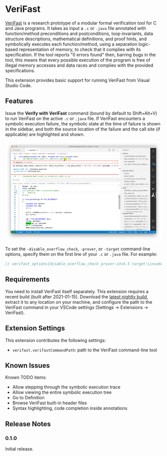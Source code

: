 # VeriFast

[VeriFast](https://github.com/verifast/verifast) is a research prototype of a modular formal verification tool for C and Java programs. It takes as input a `.c` or `.java` file annotated with function/method preconditions and postconditions, loop invariants, data structure descriptions, mathematical definitions, and proof hints, and symbolically executes each function/method, using a separation logic-based representation of memory, to check that it complies with its specification. If the tool reports "0 errors found" then, barring bugs in the tool, this means that every possible execution of the program is free of illegal memory accesses and data races and complies with the provided specifications.

This extension provides basic support for running VeriFast from Visual Studio Code.

## Features

Issue the **Verify with VeriFast** command (bound by default to Shift+Alt+V) to run VeriFast on the active `.c` or `.java` file. If VeriFast encounters a symbolic execution failure, the symbolic state at the time of failure is shown in the sidebar, and both the source location of the failure and the call site (if applicable) are highlighted and shown.

![Heartbleed example](screenshot.png)

To set the `-disable_overflow_check`, `-prover`, or `-target` command-line options, specify them on the first line of your `.c` or `.java` file. For example:

```c
// verifast_options{disable_overflow_check prover:z3v4.5 target:Linux64}
```

## Requirements

You need to install VeriFast itself separately. This extension requires a recent build (built after 2021-01-15). Download the [latest nightly build](https://github.com/verifast/verifast#binaries), extract it to any location on your machine, and configure the path to the VeriFast command in your VSCode settings (Settings -> Extensions -> VeriFast).

## Extension Settings

This extension contributes the following settings:

* `verifast.verifastCommandPath`: path to the VeriFast command-line tool

## Known Issues

Known TODO items:
- Allow stepping through the symbolic execution trace
- Allow viewing the entire symbolic execution tree
- Go to Definition
- Browse VeriFast built-in header files
- Syntax highlighting, code completion inside annotations

## Release Notes

### 0.1.0

Initial release.